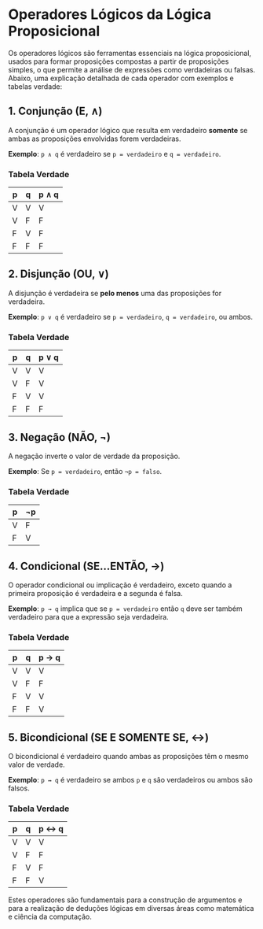 
# Operadores Lógicos da Lógica Proposicional

Os operadores lógicos são ferramentas essenciais na lógica proposicional, usados para formar proposições compostas a partir de proposições simples, o que permite a análise de expressões como verdadeiras ou falsas. Abaixo, uma explicação detalhada de cada operador com exemplos e tabelas verdade:

## 1. Conjunção (E, ∧)
A conjunção é um operador lógico que resulta em verdadeiro **somente** se ambas as proposições envolvidas forem verdadeiras.

**Exemplo**: `p ∧ q` é verdadeiro se `p = verdadeiro` e `q = verdadeiro`.

### Tabela Verdade
| p     | q     | p ∧ q |
|-------|-------|-------|
| V     | V     | V     |
| V     | F     | F     |
| F     | V     | F     |
| F     | F     | F     |

## 2. Disjunção (OU, ∨)
A disjunção é verdadeira se **pelo menos** uma das proposições for verdadeira.

**Exemplo**: `p ∨ q` é verdadeiro se `p = verdadeiro`, `q = verdadeiro`, ou ambos.

### Tabela Verdade
| p     | q     | p ∨ q |
|-------|-------|-------|
| V     | V     | V     |
| V     | F     | V     |
| F     | V     | V     |
| F     | F     | F     |

## 3. Negação (NÃO, ¬)
A negação inverte o valor de verdade da proposição.

**Exemplo**: Se `p = verdadeiro`, então `¬p = falso`.

### Tabela Verdade
| p     | ¬p    |
|-------|-------|
| V     | F     |
| F     | V     |

## 4. Condicional (SE...ENTÃO, →)
O operador condicional ou implicação é verdadeiro, exceto quando a primeira proposição é verdadeira e a segunda é falsa.

**Exemplo**: `p → q` implica que se `p = verdadeiro` então `q` deve ser também verdadeiro para que a expressão seja verdadeira.

### Tabela Verdade
| p     | q     | p → q |
|-------|-------|-------|
| V     | V     | V     |
| V     | F     | F     |
| F     | V     | V     |
| F     | F     | V     |

## 5. Bicondicional (SE E SOMENTE SE, ↔)
O bicondicional é verdadeiro quando ambas as proposições têm o mesmo valor de verdade.

**Exemplo**: `p ↔ q` é verdadeiro se ambos `p` e `q` são verdadeiros ou ambos são falsos.

### Tabela Verdade
| p     | q     | p ↔ q |
|-------|-------|-------|
| V     | V     | V     |
| V     | F     | F     |
| F     | V     | F     |
| F     | F     | V     |

Estes operadores são fundamentais para a construção de argumentos e para a realização de deduções lógicas em diversas áreas como matemática e ciência da computação.
